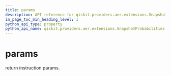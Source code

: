 ```yaml
---
title: params
description: API reference for qiskit.providers.aer.extensions.SnapshotProbabilities.params
in_page_toc_min_heading_level: 1
python_api_type: property
python_api_name: qiskit.providers.aer.extensions.SnapshotProbabilities.params
---
```


# params

return instruction params.

